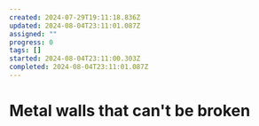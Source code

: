 ```yaml
---
created: 2024-07-29T19:11:18.836Z
updated: 2024-08-04T23:11:01.087Z
assigned: ""
progress: 0
tags: []
started: 2024-08-04T23:11:00.303Z
completed: 2024-08-04T23:11:01.087Z
---
```


# Metal walls that can't be broken
